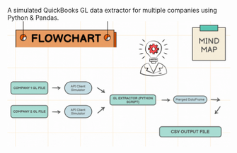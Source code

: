A simulated QuickBooks GL data extractor for multiple companies using Python &amp; Pandas.
![Workflow Overview](flowchart.gif)
